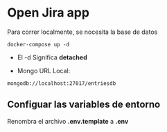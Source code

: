 # Open Jira app

Para correr localmente, se nocesita la base de datos

```
docker-compose up -d

```
* El -d Significa __detached__

* Mongo URL Local:
```
mongodb://localhost:27017/entriesdb

```

## Configuar las variables de entorno

Renombra el archivo __.env.template__ a __.env__